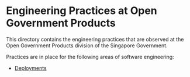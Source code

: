 # Engineering Practices at Open Government Products

This directory contains the engineering practices that are observed at
the Open Government Products division of the Singapore Government.

Practices are in place for the following areas of software engineering:

- [Deployments](./deploying)
